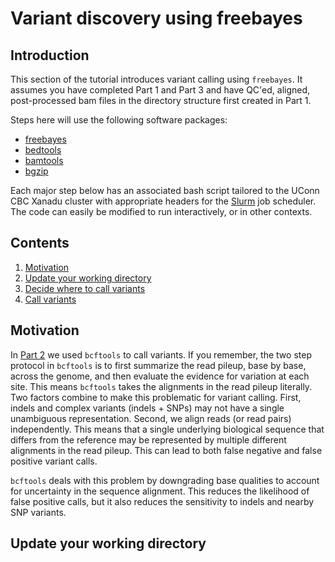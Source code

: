 # Variant discovery using freebayes

## Introduction

This section of the tutorial introduces variant calling using `freebayes`. It assumes you have completed Part 1 and Part 3 and have QC'ed, aligned, post-processed bam files in the directory structure first created in Part 1. 

Steps here will use the following software packages:

- [ freebayes ](https://github.com/ekg/freebayes)
- [ bedtools ](https://bedtools.readthedocs.io/en/latest/)
- [ bamtools ](https://github.com/pezmaster31/bamtools)
- [ bgzip ](http://www.htslib.org/doc/bgzip.html)

Each major step below has an associated bash script tailored to the UConn CBC Xanadu cluster with appropriate headers for the [Slurm](https://slurm.schedmd.com/documentation.html) job scheduler. The code can easily be modified to run interactively, or in other contexts. 

## Contents
  
1.    [ Motivation ](#Motivation)
1.    [ Update your working directory ](#Update-your-working-directory)  
2.    [ Decide where to call variants ]()
3.    [ Call variants ]()


## Motivation

In [Part 2](/Part2_bcftools.md) we used `bcftools` to call variants. If you remember, the two step protocol in `bcftools` is to first summarize the read pileup, base by base, across the genome, and then evaluate the evidence for variation at each site. This means `bcftools` takes the alignments in the read pileup literally. Two factors combine to make this problematic for variant calling. First, indels and complex variants (indels + SNPs) may not have a single unambiguous representation. Second, we align reads (or read pairs) independently. This means that a single underlying biological sequence that differs from the reference may be represented by multiple different alignments in the read pileup. This can lead to both false negative and false positive variant calls. 

`bcftools` deals with this problem by downgrading base qualities to account for uncertainty in the sequence alignment. This reduces the likelihood of false positive calls, but it also reduces the sensitivity to indels and nearby SNP variants. 



## Update your working directory
